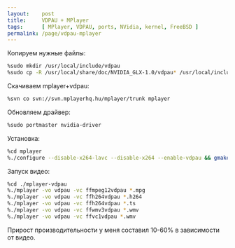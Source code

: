 ```yaml
---
layout:    post
title:     VDPAU + MPlayer
tags:      [ MPlayer, VDPAU, ports, NVidia, kernel, FreeBSD ]
permalink: /page/vdpau-mplayer
---
```


Копируем нужные файлы:

```bash
%sudo mkdir /usr/local/include/vdpau
%sudo cp -R /usr/local/share/doc/NVIDIA_GLX-1.0/vdpau* /usr/local/include/vdpau
```

Скачиваем mplayer+vdpau:

```bash
%svn co svn://svn.mplayerhq.hu/mplayer/trunk mplayer
```

Обновляем драйвер:

```bash
%sudo portmaster nvidia-driver
```

Установка:

```bash
%cd mplayer
%./configure --disable-x264-lavc --disable-x264 --enable-vdpau && gmake
```

Запуск видео:

```bash
%cd ./mplayer-vdpau
%./mplayer -vo vdpau -vc ffmpeg12vdpau *.mpg
%./mplayer -vo vdpau -vc ffh264vdpau *.h264
%./mplayer -vo vdpau -vc ffh264vdpau *.ts
%./mplayer -vo vdpau -vc ffwmv3vdpau *.wmv
%./mplayer -vo vdpau -vc ffvc1vdpau *.wmv
```

Прирост производительности у меня составил 10-60% в зависимости от видео.
